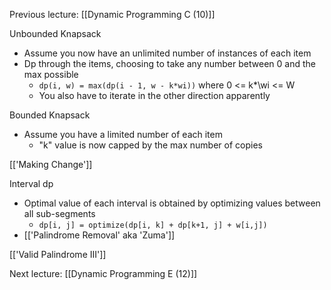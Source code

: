 Previous lecture: [[Dynamic Programming C (10)]]


Unbounded Knapsack
- Assume you now have an unlimited number of instances of each item
- Dp through the items, choosing to take any number between 0 and the max possible
	- `dp(i, w) = max(dp(i - 1, w - k*wi))` where 0 <= k*\wi <= W
	- You also have to iterate in the other direction apparently

Bounded Knapsack
- Assume you have a limited number of each item
	- "k" value is now capped by the max number of copies

 [['Making Change']]

Interval dp
- Optimal value of each interval is obtained by optimizing values between all sub-segments
	- `dp[i, j] = optimize(dp[i, k] + dp[k+1, j] + w[i,j])`
- [['Palindrome Removal' aka 'Zuma']]

[['Valid Palindrome III']]


Next lecture: [[Dynamic Programming E (12)]]